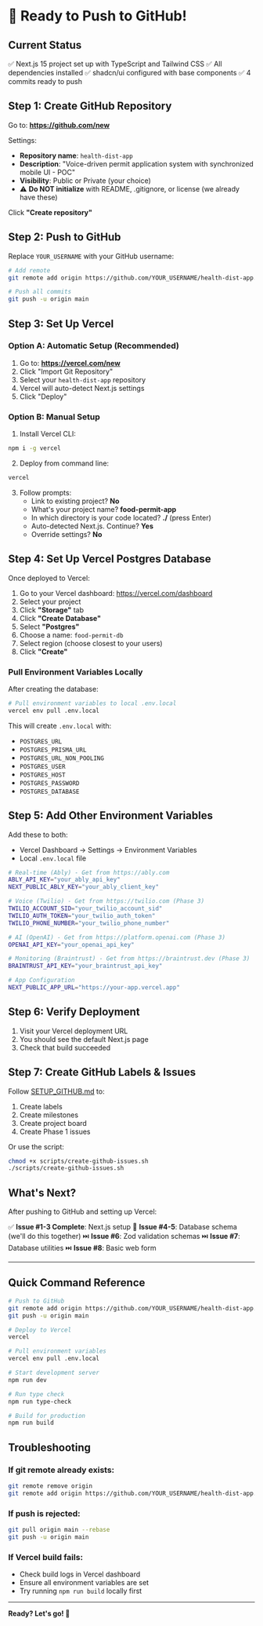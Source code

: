 # 🚀 Ready to Push to GitHub!

## Current Status
✅ Next.js 15 project set up with TypeScript and Tailwind CSS
✅ All dependencies installed
✅ shadcn/ui configured with base components
✅ 4 commits ready to push

## Step 1: Create GitHub Repository

Go to: **https://github.com/new**

Settings:
- **Repository name**: `health-dist-app`
- **Description**: "Voice-driven permit application system with synchronized mobile UI - POC"
- **Visibility**: Public or Private (your choice)
- ⚠️ **Do NOT initialize** with README, .gitignore, or license (we already have these)

Click **"Create repository"**

## Step 2: Push to GitHub

Replace `YOUR_USERNAME` with your GitHub username:

```bash
# Add remote
git remote add origin https://github.com/YOUR_USERNAME/health-dist-app.git

# Push all commits
git push -u origin main
```

## Step 3: Set Up Vercel

### Option A: Automatic Setup (Recommended)

1. Go to: **https://vercel.com/new**
2. Click "Import Git Repository"
3. Select your `health-dist-app` repository
4. Vercel will auto-detect Next.js settings
5. Click "Deploy"

### Option B: Manual Setup

1. Install Vercel CLI:
```bash
npm i -g vercel
```

2. Deploy from command line:
```bash
vercel
```

3. Follow prompts:
   - Link to existing project? **No**
   - What's your project name? **food-permit-app**
   - In which directory is your code located? **./** (press Enter)
   - Auto-detected Next.js. Continue? **Yes**
   - Override settings? **No**

## Step 4: Set Up Vercel Postgres Database

Once deployed to Vercel:

1. Go to your Vercel dashboard: https://vercel.com/dashboard
2. Select your project
3. Click **"Storage"** tab
4. Click **"Create Database"**
5. Select **"Postgres"**
6. Choose a name: `food-permit-db`
7. Select region (choose closest to your users)
8. Click **"Create"**

### Pull Environment Variables Locally

After creating the database:

```bash
# Pull environment variables to local .env.local
vercel env pull .env.local
```

This will create `.env.local` with:
- `POSTGRES_URL`
- `POSTGRES_PRISMA_URL`
- `POSTGRES_URL_NON_POOLING`
- `POSTGRES_USER`
- `POSTGRES_HOST`
- `POSTGRES_PASSWORD`
- `POSTGRES_DATABASE`

## Step 5: Add Other Environment Variables

Add these to both:
- Vercel Dashboard → Settings → Environment Variables
- Local `.env.local` file

```bash
# Real-time (Ably) - Get from https://ably.com
ABLY_API_KEY="your_ably_api_key"
NEXT_PUBLIC_ABLY_KEY="your_ably_client_key"

# Voice (Twilio) - Get from https://twilio.com (Phase 3)
TWILIO_ACCOUNT_SID="your_twilio_account_sid"
TWILIO_AUTH_TOKEN="your_twilio_auth_token"
TWILIO_PHONE_NUMBER="your_twilio_phone_number"

# AI (OpenAI) - Get from https://platform.openai.com (Phase 3)
OPENAI_API_KEY="your_openai_api_key"

# Monitoring (Braintrust) - Get from https://braintrust.dev (Phase 3)
BRAINTRUST_API_KEY="your_braintrust_api_key"

# App Configuration
NEXT_PUBLIC_APP_URL="https://your-app.vercel.app"
```

## Step 6: Verify Deployment

1. Visit your Vercel deployment URL
2. You should see the default Next.js page
3. Check that build succeeded

## Step 7: Create GitHub Labels & Issues

Follow [SETUP_GITHUB.md](./SETUP_GITHUB.md) to:
1. Create labels
2. Create milestones
3. Create project board
4. Create Phase 1 issues

Or use the script:
```bash
chmod +x scripts/create-github-issues.sh
./scripts/create-github-issues.sh
```

## What's Next?

After pushing to GitHub and setting up Vercel:

✅ **Issue #1-3 Complete**: Next.js setup
🔄 **Issue #4-5**: Database schema (we'll do this together)
⏭️ **Issue #6**: Zod validation schemas
⏭️ **Issue #7**: Database utilities
⏭️ **Issue #8**: Basic web form

---

## Quick Command Reference

```bash
# Push to GitHub
git remote add origin https://github.com/YOUR_USERNAME/health-dist-app.git
git push -u origin main

# Deploy to Vercel
vercel

# Pull environment variables
vercel env pull .env.local

# Start development server
npm run dev

# Run type check
npm run type-check

# Build for production
npm run build
```

## Troubleshooting

### If git remote already exists:
```bash
git remote remove origin
git remote add origin https://github.com/YOUR_USERNAME/health-dist-app.git
```

### If push is rejected:
```bash
git pull origin main --rebase
git push -u origin main
```

### If Vercel build fails:
- Check build logs in Vercel dashboard
- Ensure all environment variables are set
- Try running `npm run build` locally first

---

**Ready? Let's go! 🚀**
